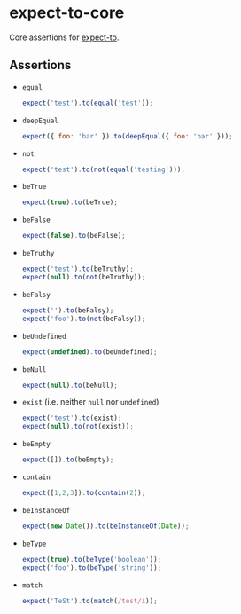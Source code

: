 expect-to-core
==============

Core assertions for [expect-to](https://github.com/kjbekkelund/expect-to).

Assertions
----------

- `equal`

  ```javascript
  expect('test').to(equal('test'));
  ```
- `deepEqual`

  ```javascript
  expect({ foo: 'bar' }).to(deepEqual({ foo: 'bar' }));
  ```
- `not`

  ```javascript
  expect('test').to(not(equal('testing')));
  ```
- `beTrue`

  ```javascript
  expect(true).to(beTrue);
  ```
- `beFalse`

  ```javascript
  expect(false).to(beFalse);
  ```
- `beTruthy`

  ```javascript
  expect('test').to(beTruthy);
  expect(null).to(not(beTruthy));
  ```
- `beFalsy`

  ```javascript
  expect('').to(beFalsy);
  expect('foo').to(not(beFalsy));
  ```
- `beUndefined`

  ```javascript
  expect(undefined).to(beUndefined);
  ```
- `beNull`

  ```javascript
  expect(null).to(beNull);
  ```
- `exist` (i.e. neither `null` nor `undefined`)

  ```javascript
  expect('test').to(exist);
  expect(null).to(not(exist));
  ```
- `beEmpty`

  ```javascript
  expect([]).to(beEmpty);
  ```
- `contain`

  ```javascript
  expect([1,2,3]).to(contain(2));
  ```
- `beInstanceOf`

  ```javascript
  expect(new Date()).to(beInstanceOf(Date));
  ```
- `beType`

  ```javascript
  expect(true).to(beType('boolean'));
  expect('foo').to(beType('string'));
  ```
- `match`

  ```javascript
  expect('TeSt').to(match(/test/i));
  ```
